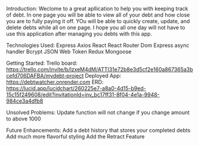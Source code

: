 Introduction:
Weclome to a great apllication to help you with keeping track of debt. In one page you will be able to view all of your debt and how close you are to fully paying it off. YOu will be able to quickly create, update, and delete debts while all on one page. I hope you all one day will not have to use this application after managing you debts with this app.

Technologies Used:
Express
Axios
React
React Router Dom
Express async handler
Bcrypt
JSON Web Token
Redux
Mongoose


Getting Started:
Trello board:
https://trello.com/invite/b/lzxeM4dM/ATTI31e72b8e3d5cf2e160a867365a3bcefd706DAFBA/mydebt-project
Deployed App:
https://debtwatcher.onrender.com
ERD:
https://lucid.app/lucidchart/260225e7-a8a0-4d15-b9ed-15c15f249608/edit?invitationId=inv_bc17ff31-8f04-4e1a-9948-984ce3a4dfb8


Unsolved Problems:
Update function will not change if you change amount to above 1000



Future Enhancements:
Add a debt history that stores your completed debts
Add much more flavorful styling
Add the Retract Feature
